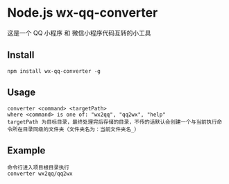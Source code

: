 # Node.js wx-qq-converter

这是一个 QQ 小程序 和 微信小程序代码互转的小工具

## Install

```
npm install wx-qq-converter -g
```

## Usage

```
converter <command> <targetPath>
where <command> is one of: "wx2qq", "qq2wx", "help"
targetPath 为目标目录，最终处理完后存储的目录，不传的话默认会创建一个与当前执行命令所在目录同级的文件夹（文件夹名为：当前文件夹名_）
```
## Example
```
命令行进入项目根目录执行
converter wx2qq/qq2wx
```
